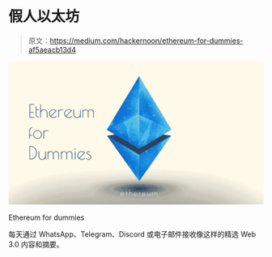 # 假人以太坊

> 原文：<https://medium.com/hackernoon/ethereum-for-dummies-af5aeacb13d4>

![](img/7ac7d4f02c8252430c1e0e60be395d78.png)

Ethereum for dummies

每天通过 WhatsApp、Telegram、Discord 或电子邮件接收像这样的精选 Web 3.0 内容和摘要。